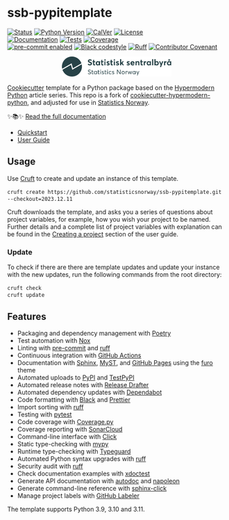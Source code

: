# ssb-pypitemplate

<!-- badges-begin -->

[![Status][status badge]][status badge]
[![Python Version][python version badge]][github page]
[![CalVer][calver badge]][calver]
[![License][license badge]][license]<br>
[![Documentation][ghpages badge]][ghpages page]
[![Tests][github actions badge]][github actions page]
[![Coverage][sonarcov badge]][sonar page]<br>
[![pre-commit enabled][pre-commit badge]][pre-commit project]
[![Black codestyle][black badge]][black project]
[![Ruff][ruff badge]][ruff project]
[![Contributor Covenant][contributor covenant badge]][code of conduct]

[black badge]: https://img.shields.io/badge/code%20style-black-000000.svg
[black project]: https://github.com/psf/black
[ruff badge]: https://img.shields.io/endpoint?url=https://raw.githubusercontent.com/astral-sh/ruff/main/assets/badge/v2.json
[ruff project]: https://github.com/astral-sh/ruff
[calver badge]: https://img.shields.io/badge/calver-YYYY.MM.DD-22bfda.svg
[calver]: https://calver.org/
[code of conduct]: https://github.com/statisticsnorway/ssb-pypitemplate/blob/main/CODE_OF_CONDUCT.md
[sonarcov badge]: https://sonarcloud.io/api/project_badges/measure?project=statisticsnorway_ssb-pypitemplate-instance&metric=coverage
[sonar page]: https://sonarcloud.io/summary/overall?id=statisticsnorway_ssb-pypitemplate-instance
[contributor covenant badge]: https://img.shields.io/badge/Contributor%20Covenant-2.1-4baaaa.svg
[github actions badge]: https://github.com/statisticsnorway/ssb-pypitemplate/workflows/Tests/badge.svg
[github actions page]: https://github.com/statisticsnorway/ssb-pypitemplate/actions?workflow=Tests
[github page]: https://github.com/statisticsnorway/ssb-pypitemplate
[license badge]: https://img.shields.io/github/license/statisticsnorway/ssb-pypitemplate
[license]: https://opensource.org/licenses/MIT
[pre-commit badge]: https://img.shields.io/badge/pre--commit-enabled-brightgreen?logo=pre-commit&logoColor=white
[pre-commit project]: https://pre-commit.com/
[python version badge]: https://img.shields.io/pypi/pyversions/ssb-pypitemplate-instance
[ghpages badge]: https://github.com/statisticsnorway/ssb-pypitemplate/actions/workflows/docs.yml/badge.svg
[ghpages page]: https://statisticsnorway.github.io/ssb-pypitemplate/
[status badge]: https://badgen.net/badge/status/beta/d8624d

<!-- badges-end -->

<p align="center"><img alt="logo" src="docs/_static/ssb_logo.svg" width="50%" /></p>

[Cookiecutter] template for a Python package based on the
[Hypermodern Python] article series.
This repo is a fork of [cookiecutter-hypermodern-python], and adjusted for use
in [Statistics Norway].

✨📚✨ [Read the full documentation][ghpages page]

- [Quickstart]
- [User Guide]

[cookiecutter]: https://github.com/cookiecutter/cookiecutter
[hypermodern python]: https://medium.com/@cjolowicz/hypermodern-python-d44485d9d769
[cookiecutter-hypermodern-python]: https://github.com/cjolowicz/cookiecutter-hypermodern-python.git
[statistics norway]: https://www.ssb.no/en
[quickstart]: https://statisticsnorway.github.io/ssb-pypitemplate/quickstart.html
[user guide]: https://statisticsnorway.github.io/ssb-pypitemplate/guide.html

## Usage

Use [Cruft] to create and update an instance of this template.

```console
cruft create https://github.com/statisticsnorway/ssb-pypitemplate.git --checkout=2023.12.11
```

Cruft downloads the template, and asks you a series of questions about project variables,
for example, how you wish your project to be named. Further details and a complete list of
project variables with explanation can be found in the [Creating a project] section of the
user guide.

[creating a project]: https://statisticsnorway.github.io/ssb-pypitemplate/guide.html#creating-a-project

### Update

To check if there are there are template updates and update your instance with
the new updates, run the following commands from the root directory:

```console
cruft check
cruft update
```

## Features

<!-- features-begin -->

- Packaging and dependency management with [Poetry]
- Test automation with [Nox]
- Linting with [pre-commit] and [ruff]
- Continuous integration with [GitHub Actions]
- Documentation with [Sphinx], [MyST], and [GitHub Pages] using the [furo] theme
- Automated uploads to [PyPI] and [TestPyPI]
- Automated release notes with [Release Drafter]
- Automated dependency updates with [Dependabot]
- Code formatting with [Black] and [Prettier]
- Import sorting with [ruff]
- Testing with [pytest]
- Code coverage with [Coverage.py]
- Coverage reporting with [SonarCloud]
- Command-line interface with [Click]
- Static type-checking with [mypy]
- Runtime type-checking with [Typeguard]
- Automated Python syntax upgrades with [ruff]
- Security audit with [ruff]
- Check documentation examples with [xdoctest]
- Generate API documentation with [autodoc] and [napoleon]
- Generate command-line reference with [sphinx-click]
- Manage project labels with [GitHub Labeler]

The template supports Python 3.9, 3.10 and 3.11.

[autodoc]: https://www.sphinx-doc.org/en/master/usage/extensions/autodoc.html
[black]: https://github.com/psf/black
[click]: https://click.palletsprojects.com/
[coverage.py]: https://coverage.readthedocs.io/
[cruft]: https://cruft.github.io/cruft/
[dependabot]: https://github.com/dependabot/dependabot-core
[furo]: https://pradyunsg.me/furo/
[github actions]: https://github.com/features/actions
[github labeler]: https://github.com/marketplace/actions/github-labeler
[github pages]: https://pages.github.com/
[isort]: https://pycqa.github.io/isort/
[mypy]: https://mypy-lang.org/
[myst]: https://myst-parser.readthedocs.io/
[napoleon]: https://www.sphinx-doc.org/en/master/usage/extensions/napoleon.html
[nox]: https://nox.thea.codes/
[poetry]: https://python-poetry.org/
[pre-commit]: https://pre-commit.com/
[prettier]: https://prettier.io/
[pypi]: https://pypi.org/
[pytest]: https://docs.pytest.org/en/latest/
[release drafter]: https://github.com/release-drafter/release-drafter
[ruff]: https://beta.ruff.rs
[sonarcloud]: https://www.sonarsource.com/products/sonarcloud/
[sphinx]: http://www.sphinx-doc.org/
[sphinx-click]: https://sphinx-click.readthedocs.io/
[testpypi]: https://test.pypi.org/
[typeguard]: https://github.com/agronholm/typeguard
[xdoctest]: https://github.com/Erotemic/xdoctest

<!-- features-end -->
